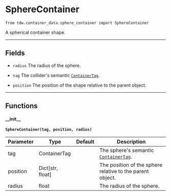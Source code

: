 # SphereContainer

`from tdw.container_data.sphere_container import SphereContainer`

A spherical container shape.

***

## Fields

- `radius` The radius of the sphere.

- `tag` The collider's semantic [`ContainerTag`](container_tag.md).

- `position` The position of the shape relative to the parent object.

***

## Functions

#### \_\_init\_\_

**`SphereContainer(tag, position, radius)`**

| Parameter | Type | Default | Description |
| --- | --- | --- | --- |
| tag |  ContainerTag |  | The sphere's semantic [`ContainerTag`](container_tag.md). |
| position |  Dict[str, float] |  | The position of the sphere relative to the parent object. |
| radius |  float |  | The radius of the sphere. |